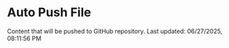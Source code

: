 # Auto Push File

Content that will be pushed to GitHub repository.
Last updated: 06/27/2025, 08:11:56 PM